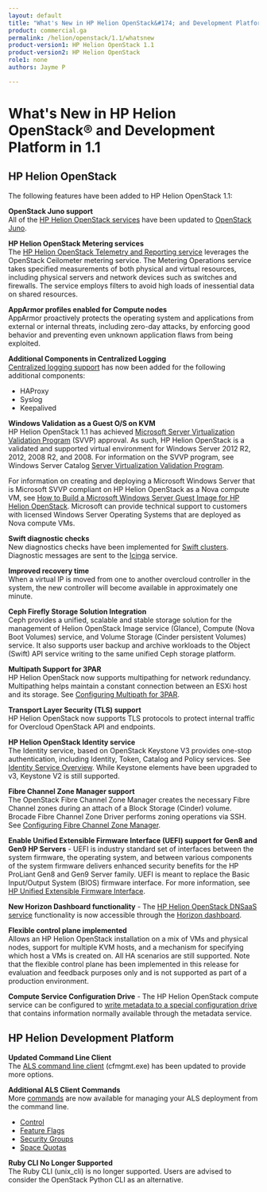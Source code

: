 ```yaml
---
layout: default
title: "What's New in HP Helion OpenStack&#174; and Development Platform in 1.1"
product: commercial.ga
permalink: /helion/openstack/1.1/whatsnew
product-version1: HP Helion OpenStack 1.1
product-version2: HP Helion OpenStack 
role1: none
authors: Jayme P

---
```

<!--PUBLISHED-->

# What's New in HP Helion OpenStack&#174; and Development Platform in 1.1

## HP Helion OpenStack 

The following features have been added to HP Helion OpenStack 1.1:

**OpenStack Juno support** <br />All of the [HP Helion OpenStack services](/helion/openstack/1.1/services/overview/#OpenStack) have been updated to [OpenStack Juno](http://www.openstack.org/software/juno/).

**HP Helion OpenStack Metering services** <br />The [HP Helion OpenStack Telemetry and Reporting service](/helion/openstack/1.1/services/reporting/overview/) leverages the OpenStack Ceilometer metering service. The Metering Operations service takes specified measurements of both physical and virtual resources, including physical servers and network devices such as switches and firewalls. The service employs filters to avoid high loads of inessential data on shared resources. <!--HPM24-->

**AppArmor profiles enabled for Compute nodes** <br />AppArmor proactively protects the operating system and applications from external or internal threats, including zero-day attacks, by enforcing good behavior and preventing even unknown application flaws from being exploited. <!--HPM27-->

**Additional Components in Centralized Logging** <br />[Centralized logging support](/helion/openstack/1.1/services/logging/overview/) has now been added for the following additional components: <!--HPM28-->

- HAProxy
- Syslog
- Keepalived 

**Windows Validation as a Guest O/S on KVM** <br />HP Helion OpenStack 1.1 has achieved [Microsoft Server Virtualization Validation Program](http://www.windowsservercatalog.com/svvp/) (SVVP) approval.  As such, HP Helion OpenStack is a validated and supported virtual environment for Windows Server 2012 R2, 2012, 2008 R2, and 2008.  <!--HPM-29--> For information on the SVVP program, see Windows Server Catalog [Server Virtualization Validation Program](http://www.windowsservercatalog.com/svvp/).

For information on creating and deploying a Microsoft Windows Server that is Microsoft SVVP compliant on HP Helion OpenStack as a Nova compute VM, see [How to Build a Microsoft Windows Server Guest Image for HP Helion OpenStack](/helion/openstack/1.1/create-deploy/certified-microsoft-windows/guest-image/).  <!--DOCS-917--> Microsoft can provide technical support to customers with licensed Windows Server Operating Systems that are deployed as Nova compute VMs.

**Swift diagnostic checks** <br />New diagnostics checks have been implemented for [Swift clusters](/helion/openstack/1.1/services/object/overview/). Diagnostic messages are sent to the [Icinga](/helion/openstack/1.1/services/object/swift/replica-status/) service. <!--HPM15-->

**Improved recovery time**<br /> When a virtual IP is moved from one to another overcloud controller in the system, the new controller will become available in approximately one minute. <!--HPM121-->

**Ceph Firefly Storage Solution Integration** <br /> Ceph provides a unified, scalable and stable storage solution for the management of Helion OpenStack Image service (Glance), Compute (Nova Boot Volumes) service, and Volume Storage (Cinder persistent Volumes) service. It also supports user backup and archive workloads to the Object (Swift) API service writing to the same unified Ceph storage platform. <!--hpm30-->

**Multipath Support for 3PAR**<br /> HP Helion OpenStack now supports multipathing for network redundancy. Multipathing helps maintain a constant connection between an ESXi host and its storage. See [Configuring Multipath for 3PAR](/helion/openstack/1.1/install/3par/multipath/).<!--HPM121-->

**Transport Layer Security (TLS) support** <br />HP Helion OpenStack now supports TLS protocols to protect internal traffic for Overcloud OpenStack API and endpoints. <!--HPM16-->

**HP Helion OpenStack Identity service** <br />The Identity service, based on OpenStack Keystone V3 provides one-stop authentication, including Identity, Token, Catalog and Policy services. See [Identity Service Overview](/helion/openstack/1.1/services/identity/overview/). While Keystone elements have been upgraded to v3, Keystone V2 is still supported.<!--hpm31-->

**Fibre Channel Zone Manager support** <br />The OpenStack Fibre Channel Zone Manager creates the necessary Fibre Channel zones during an attach of a Block Storage (Cinder) volume. Brocade Fibre Channel Zone Driver performs zoning operations via SSH. See [Configuring Fibre Channel Zone Manager](/helion/openstack/1.1/services/volume/Fibre/).<!--HMP32-->

**Enable Unified Extensible Firmware Interface (UEFI) support for Gen8 and Gen9 HP Servers** - UEFI is industry standard set of interfaces between the system firmware, the operating system, and between various components of the system firmware delivers enhanced security benefits for the HP ProLiant Gen8 and Gen9 Server family. UEFI is meant to replace the Basic Input/Output System (BIOS) firmware interface. For more information, see [HP Unified Extensible Firmware Interface](http://www8.hp.com/us/en/products/server-software/product-detail.html?oid=6935826).<!--HPM12-->

**New Horizon Dashboard functionality** - The [HP Helion OpenStack DNSaaS service](/helion/openstack/1.1/install/dnsaas/) functionality is now accessible through the [Horizon dashboard](/helion/openstack/1.1/services/horizon/).

**Flexible control plane implemented** <br />
Allows an HP Helion OpenStack installation on a mix of VMs and physical nodes, support for multiple KVM hosts, and a mechanism for specifying which host a VMs is created on. All HA scenarios are still supported. Note that the flexible control plane has been implemented in this release for evaluation and feedback purposes only and is not supported as part of a production environment. <!--hpm441-->

**Compute Service Configuration Drive** - The HP Helion OpenStack compute service can be configured to [write metadata to a special configuration drive](/helion/openstack/1.1/services/compute/overview/configdrive) that contains information normally available through the metadata service. 

## HP Helion Development Platform

**Updated Command Line Client** <br />
The [ALS command line client](/helion/devplatform/1.1/als/client/reference) (cfmgmt.exe) has been updated to provide more options.

**Additional ALS Client Commands**<br />
More [commands](/helion/devplatform/1.1/als/user/reference/client-ref/) are now available for managing your ALS deployment from the command line.

- [Control](/helion/devplatform/1.1/als/user/reference/client-ref/control)
- [Feature Flags](/helion/devplatform/1.1/als/user/reference/client-ref/flags)
- [Security Groups](/helion/devplatform/1.1/als/user/reference/client-ref/securitygroups)
- [Space Quotas](/helion/devplatform/1.1/als/user/reference/client-ref/spacequotas) 

**Ruby CLI No Longer Supported** <br />The Ruby CLI (unix_cli) is no longer supported. Users are advised to consider the OpenStack Python CLI as an alternative.
